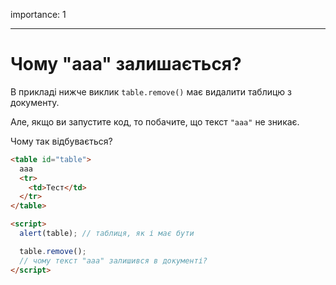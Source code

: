 importance: 1

---

# Чому "aaa" залишається?

В прикладі нижче виклик `table.remove()` має видалити таблицю з документу.

Але, якщо ви запустите код, то побачите, що текст `"aaa"` не зникає.

Чому так відбувається?

```html height=100 run
<table id="table">
  aaa
  <tr>
    <td>Тест</td>
  </tr>
</table>

<script>
  alert(table); // таблиця, як і має бути

  table.remove();
  // чому текст "aaa" залишився в документі?
</script>
```
